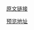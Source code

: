 

[原文链接](https://www.html5tricks.com/html5-3d-rotation-with-shine.html)

[预览地址](http://lotu.xyz/CoolTricks/3Dxzdh)